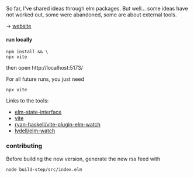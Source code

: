 So far, I've shared ideas through elm packages.
But well... some ideas have not worked out, some were abandoned, some are about external tools.

→ [website](https://lue-bird.github.io/blog/)

#### run locally

```shell
npm install && \
npx vite
```
then open http://localhost:5173/


For all future runs, you just need
```shell
npx vite
```

Links to the tools:
  - [elm-state-interface](https://dark.elm.dmy.fr/packages/lue-bird/elm-state-interface/latest/)
  - [vite](https://vitejs.dev/)
  - [ryan-haskell/vite-plugin-elm-watch](https://github.com/ryan-haskell/vite-plugin-elm-watch)
  - [lydell/elm-watch](https://lydell.github.io/elm-watch/)

### contributing
Before building the new version, generate the new rss feed with
```bash
node build-step/src/index.elm
```
